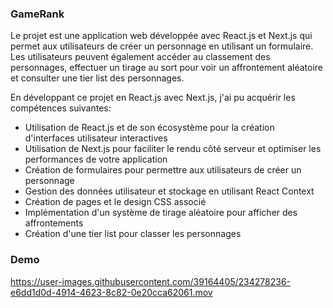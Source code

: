 ### GameRank

Le projet est une application web développée avec React.js et Next.js qui permet aux utilisateurs de créer un personnage en utilisant un formulaire. Les utilisateurs peuvent également accéder au classement des personnages, effectuer un tirage au sort pour voir un affrontement aléatoire et consulter une tier list des personnages.

En développant ce projet en React.js avec Next.js, j'ai pu acquérir les compétences suivantes:
- Utilisation de React.js et de son écosystème pour la création d'interfaces utilisateur interactives
- Utilisation de Next.js pour faciliter le rendu côté serveur et optimiser les performances de votre application
- Création de formulaires pour permettre aux utilisateurs de créer un personnage
- Gestion des données utilisateur et stockage en utilisant React Context
- Création de pages et le design CSS associé
- Implémentation d'un système de tirage aléatoire pour afficher des affrontements
- Création d'une tier list pour classer les personnages

### Demo


https://user-images.githubusercontent.com/39164405/234278236-e6dd1d0d-4914-4623-8c82-0e20cca62061.mov

